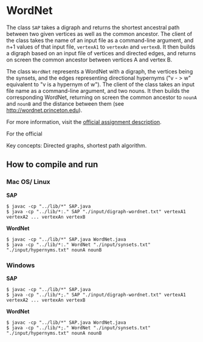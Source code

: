 # WordNet

The class `SAP` takes a digraph and returns the shortest ancestral path between two given vertices as well as the common ancestor. The client of the class takes the name of an input file as a command-line argument, and n+1 values of that input file, `vertexA1` to `vertexAn` and `vertexB`. It then builds a digraph based on an input file of vertices and directed edges, and returns on screen the common ancestor between vertices A and vertex B.

The class `WordNet` represents a WordNet with a digraph, the vertices being the synsets, and the edges representing directional hypernyms ("v - > w" equivalent to "v is a hypernym of w"). The client of the class takes an input file name as a command-line argument, and two nouns. It then builds the corresponding WordNet, returning on screen the common ancestor to `nounA` and `nounB` and the distance between them (see <a href="http://wordnet.princeton.edu">http://wordnet.princeton.edu</a>).

For more information, visit the [official assignment description](http://coursera.cs.princeton.edu/algs4/assignments/wordnet.html).

For the official

Key concepts: Directed graphs, shortest path algorithm.

## How to compile and run

### Mac OS/ Linux

__SAP__
```
$ javac -cp "../lib/*" SAP.java
$ java -cp "../lib/*:." SAP "./input/digraph-wordnet.txt" vertexA1 vertexA2 ... vertexAn vertexB
```

__WordNet__
```
$ javac -cp "../lib/*" SAP.java WordNet.java
$ java -cp "../lib/*:." WordNet "./input/synsets.txt" "./input/hypernyms.txt" nounA nounB
```

### Windows

__SAP__
```
$ javac -cp "../lib/*" SAP.java
$ java -cp "../lib/*;." SAP "./input/digraph-wordnet.txt" vertexA1 vertexA2 ... vertexAn vertexB
```

__WordNet__
```
$ javac -cp "../lib/*" SAP.java WordNet.java
$ java -cp "../lib/*;." WordNet "./input/synsets.txt" "./input/hypernyms.txt" nounA nounB
```
